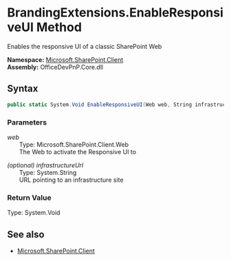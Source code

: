 # BrandingExtensions.EnableResponsiveUI Method  
Enables the responsive UI of a classic SharePoint Web  

**Namespace:** [Microsoft.SharePoint.Client](Microsoft.SharePoint.Client.md)  
**Assembly:** OfficeDevPnP.Core.dll  
## Syntax
```C#
public static System.Void EnableResponsiveUI(Web web, String infrastructureUrl)
```
### Parameters
*web*  
&emsp;&emsp;Type: Microsoft.SharePoint.Client.Web  
&emsp;&emsp;The Web to activate the Responsive UI to  
  
*(optional) infrastructureUrl*  
&emsp;&emsp;Type: System.String  
&emsp;&emsp;URL pointing to an infrastructure site  
  
### Return Value
Type: System.Void  

## See also
- [Microsoft.SharePoint.Client](Microsoft.SharePoint.Client.md)
